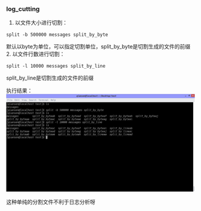 ### log_cutting
1. 以文件大小进行切割：
```
split -b 500000 messages split_by_byte
```
默认以byte为单位，可以指定切割单位，split_by_byte是切割生成的文件的前缀
2. 以文件行数进行切割：
```
split -l 10000 messages split_by_line
```
split_by_line是切割生成的文件的前缀

执行结果：
![split_result.png](./split_result.png)

这种单纯的分割文件不利于日志分析呀